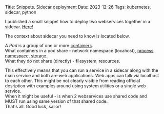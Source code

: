 Title: Snippets. Sidecar deployment
Date: 2023-12-26
Tags: kubernetes, sidecar, python

I published a small snippet how to deploy two webservices together in a sidecar. [Here!](https://github.com/Murtagy/sidecar-example)  


The context about sidecar you need to know is located below.  

A *Pod* is a group of one or more [containers](https://kubernetes.io/docs/concepts/containers/).  
What containers in a pod share - network namespace (locahost), [process namespace](https://kubernetes.io/docs/tasks/configure-pod-container/share-process-namespace/), [storage](https://kubernetes.io/docs/tasks/access-application-cluster/communicate-containers-same-pod-shared-volume/).  
What they do not share (directly) - filesystem, resources.  

This effectively means that you can run a service in a sidecar along with the main service and both are web applications. Web apps can talk via localhost to each other. This might be not clearly visible from reading official desription with examples around using system utilities or a single web service.  
When it might be useful - is when 2 webservices use shared code and MUST run using same version of that shared code.  
That's all. Good luck, sailor!  
